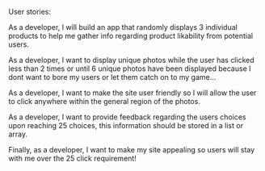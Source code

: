 
User stories:

As a developer, I will build an app that randomly displays 3 individual products to help me gather info regarding product likability from potential users. 

As a developer, I want to display unique photos while the user has clicked less than 2 times or until 6 unique photos have been displayed because I dont want to bore my users or let them catch on to my game...

As a developer, I want to make the site user friendly so I will allow the user to click anywhere within the general region of the photos.

As a developer, I want to provide feedback regarding the users choices upon reaching 25 choices, this information should be stored in a list or array. 

Finally, as a developer, I want to make my site appealing so users will stay with me over the 25 click requirement!